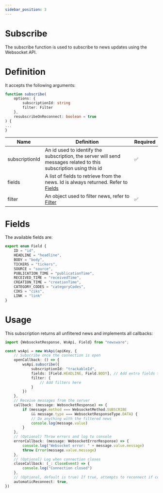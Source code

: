 ```yaml
---
sidebar_position: 3
---
```


# Subscribe

The subscribe function is used to subscribe to news updates using the Websocket API.

# Definition

It accepts the following arguments:

```typescript
function subscribe(
    options: {
        subscriptionId: string
        filter: Filter
    },
    resubscribeOnReconnect: boolean = true
) {
...
}
```

| Name           | Definition                                                                                                        | Required |
|----------------|-------------------------------------------------------------------------------------------------------------------|----------|
| subscriptionId | An id used to identify the subscription, the server will send messages related to this subscription using this id | ✅        |
| fields         | A list of fields to retrieve from the news. Id is always returned. Refer to [Fields](./fieds)                     |          |
| filter         | An object used to filter news, refer to [Filter](./filter)                                                        | ✅        |

# Fields
The available fields are:

```typescript
export enum Field {
    ID = "id",
    HEADLINE = "headline",
    BODY = "body",
    TICKERS = "tickers",
    SOURCE = "source",
    PUBLICATION_TIME = "publicationTime",
    RECEIVED_TIME = "receivedTime",
    CREATION_TIME = "creationTime",
    CATEGORY_CODES = "categoryCodes",
    CIKS = "ciks",
    LINK = "link"
}
```

# Usage

This subscription returns all unfiltered news and implements all callbacks:

````typescript
import {WebsocketResponse, WsApi, Field} from "newsware";

const wsApi = new WsApi(apiKey, {
    // Subscribe once the connection is open
    openCallback: () => {
        wsApi.subscribe({
            subscriptionId: "trackableId",
            fields: [Field.HEADLINE, Field.BODY], // Add extra fields to retrieve here
            filter: {
                // Add filters here
            }
        })
    },
    // Receive messages from the server
    callback: (message: WebsocketResponse) => {
        if (message.method === WebsocketMethod.SUBSCRIBE
            && message.type === WebsocketResponseType.DATA) {
            // Do anything with the filtered news
            console.log(message.value)
        }
    },
    // (Optional) Throw errors and log to console
    errorCallback: (message: WebsocketErrorResponse) => {
        console.log("Websocket error: " + message.value.message)
        throw Error(message.value.message)
    },
    // (Optional) Log when connection closes
    closeCallback: (_: CloseEvent) => {
        console.log("Connection closed")
    },
    // (Optional, default is true) If true, attempts to reconnect if connection is unexpectedly closed.
    automaticReconnect: true,
})
````